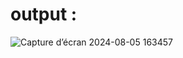 # output :

![Capture d’écran 2024-08-05 163457](https://github.com/user-attachments/assets/1bc37480-264a-4db3-afc5-160f9dddbe93)
